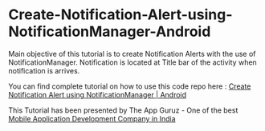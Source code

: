 Create-Notification-Alert-using-NotificationManager-Android
===========================================================

Main objective of this tutorial is to create Notification Alerts with the use of NotificationManager. Notification is located at Title bar of the activity when notification is arrives.

You can find complete tutorial on how to use this code repo here : <a target="_blank" href="http://www.theappguruz.com/blog/create-notification-alert-using-notificationmanager-android">Create Notification Alert using NotificationManager | Android</a>

This Tutorial has been presented by The App Guruz - One of the best <a href="http://www.theappguruz.com/mobile-application-development/">Mobile Application Development Company in India</a>
